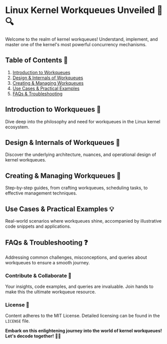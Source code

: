 # Linux Kernel Workqueues Unveiled 🚀🔍

Welcome to the realm of kernel workqueues! Understand, implement, and master one of the kernel's most powerful concurrency mechanisms.

## Table of Contents 📖
1. [Introduction to Workqueues](#intro)
2. [Design & Internals of Workqueues](#design)
3. [Creating & Managing Workqueues](#management)
4. [Use Cases & Practical Examples](#examples)
5. [FAQs & Troubleshooting](#faq)

## Introduction to Workqueues 🌟<a name="intro"></a>

Dive deep into the philosophy and need for workqueues in the Linux kernel ecosystem.

## Design & Internals of Workqueues 🧠<a name="design"></a>

Discover the underlying architecture, nuances, and operational design of kernel workqueues.

## Creating & Managing Workqueues 🔧<a name="management"></a>

Step-by-step guides, from crafting workqueues, scheduling tasks, to effective management techniques.

## Use Cases & Practical Examples 💡<a name="examples"></a>

Real-world scenarios where workqueues shine, accompanied by illustrative code snippets and applications.

## FAQs & Troubleshooting ❓<a name="faq"></a>

Addressing common challenges, misconceptions, and queries about workqueues to ensure a smooth journey.

### Contribute & Collaborate 🤝

Your insights, code examples, and queries are invaluable. Join hands to make this the ultimate workqueue resource.

### License 📝

Content adheres to the MIT License. Detailed licensing can be found in the `LICENSE` file.

**Embark on this enlightening journey into the world of kernel workqueues! Let's decode together!** 🌌🔧
